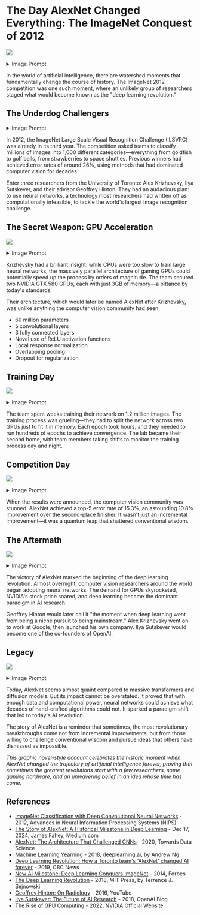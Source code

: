 # The Day AlexNet Changed Everything: The ImageNet Conquest of 2012

![](./01-cover.png)
<details><summary>Image Prompt</summary>
Create a cover image for this story.
</details>

In the world of artificial intelligence, there are watershed moments that fundamentally change the course of history. The ImageNet 2012 competition was one such moment, where an unlikely group of researchers staged what would become known as the "deep learning revolution."

## The Underdog Challengers

<details><summary>Image Prompt</summary>
 1: "The Toronto Trio" - A stylized graphic novel panel showing three figures in silhouette standing before a massive wall of circuit boards and mathematical equations. Hands on hips, they look up at the challenge ahead. The art style should be high-contrast black and white with bold digital line work, reminiscent of a superhero origin story.  The students are Alex Krizhevsky, Ilya Sutskever, and their advisor Geoffrey Hinton.
</details>

In 2012, the ImageNet Large Scale Visual Recognition Challenge (ILSVRC) was already in its third year. The competition asked teams to classify millions of images into 1,000 different categories—everything from goldfish to golf balls, from strawberries to space shuttles. Previous winners had achieved error rates of around 26%, using methods that had dominated computer vision for decades.

Enter three researchers from the University of Toronto: Alex Krizhevsky, Ilya Sutskever, and their advisor Geoffrey Hinton. They had an audacious plan: to use neural networks, a technology most researchers had written off as computationally infeasible, to tackle the world's largest image recognition challenge.

## The Secret Weapon: GPU Acceleration


![](./02-hands-on-gpus.png)
<details><summary>Image Prompt</summary>
 2: "The GPU Awakening" - A dynamic comic panel showing hands connecting gaming graphics cards into a server rack, with electric energy bolts emanating from the connections. The scene is rendered in neon blues and purples against a dark background, cyberpunk-style.
</details>

Krizhevsky had a brilliant insight: while CPUs were too slow to train large neural networks, the massively parallel architecture of gaming GPUs could potentially speed up the process by orders of magnitude. The team secured two NVIDIA GTX 580 GPUs, each with just 3GB of memory—a pittance by today's standards.

Their architecture, which would later be named AlexNet after Krizhevsky, was unlike anything the computer vision community had seen:
- 60 million parameters
- 5 convolutional layers
- 3 fully connected layers
- Novel use of ReLU activation functions
- Local response normalization
- Overlapping pooling
- Dropout for regularization

## Training Day

![](./03-training.png)
<details><summary>Image Prompt</summary>
 3: "The Training Vigil" - A split-panel showing: Left side, researchers hunched over computers with coffee cups and pizza boxes scattered around, code scrolling on screens. Right side, a visualization of neural networks learning patterns, represented as streams of colored light flowing through an abstract brain structure. The art style mixes realistic elements with digital abstraction.
</details>

The team spent weeks training their network on 1.2 million images. The training process was grueling—they had to split the network across two GPUs just to fit it in memory. Each epoch took hours, and they needed to run hundreds of epochs to achieve convergence. The lab became their second home, with team members taking shifts to monitor the training process day and night.

## Competition Day

![](./04-reveal.png)

<details><summary>Image Prompt</summary>
 4: "The Revealing" - A dramatic panel showing the moment the results are displayed on a giant screen. In the foreground, the crowd gasps in shock, while the Toronto team stands quietly confident. The screen shows: "AlexNet: 15.3% error rate" with second place at "26.2%". The scene is rendered in a cinematic style with dramatic lighting.
</details>

When the results were announced, the computer vision community was stunned. AlexNet achieved a top-5 error rate of 15.3%, an astounding 10.8% improvement over the second-place finisher. It wasn't just an incremental improvement—it was a quantum leap that shattered conventional wisdom.

## The Aftermath

![](./05-revolution.png)

<details><summary>Image Prompt</summary>
 5: "The Revolution Begins" - A montage panel showing the aftermath: labs around the world switching to deep learning, GPUs being installed in research centers, and a timeline arrow shooting upward with AI breakthroughs popping up like sparks. The art style transitions from the grounded reality of the previous panels to a more abstract, inspiring vision of the future.
</details>

The victory of AlexNet marked the beginning of the deep learning revolution. Almost overnight, computer vision researchers around the world began adopting neural networks. The demand for GPUs skyrocketed, NVIDIA's stock price soared, and deep learning became the dominant paradigm in AI research.

Geoffrey Hinton would later call it "the moment when deep learning went from being a niche pursuit to being mainstream." Alex Krizhevsky went on to work at Google, then launched his own company. Ilya Sutskever would become one of the co-founders of OpenAI.

## Legacy

![](06-future.png)

<details><summary>Image Prompt</summary>
 6: "The Neural Future" - An epilogue panel showing modern AI applications branching out from AlexNet like a technological tree of life: self-driving cars, medical imaging, facial recognition, and creative AI. At the center is the original AlexNet architecture diagram, glowing like a seed. The art style is optimistic and bright, with a touch of retro-futurism.
</details>

Today, AlexNet seems almost quaint compared to massive transformers and diffusion models. But its impact cannot be overstated. It proved that with enough data and computational power, neural networks could achieve what decades of hand-crafted algorithms could not. It sparked a paradigm shift that led to today's AI revolution.

The story of AlexNet is a reminder that sometimes, the most revolutionary breakthroughs come not from incremental improvements, but from those willing to challenge conventional wisdom and pursue ideas that others have dismissed as impossible.

*This graphic novel-style account celebrates the historic moment when AlexNet changed the trajectory of artificial intelligence forever, proving that sometimes the greatest revolutions start with a few researchers, some gaming hardware, and an unwavering belief in an idea whose time has come.*

## References

-   [ImageNet Classification with Deep Convolutional Neural Networks](https://papers.nips.cc/paper_files/paper/2012/hash/c399862d3b9d6b76c8436e924a68c45b-Abstract.html) - 2012, Advances in Neural Information Processing Systems (NIPS)
-   [The Story of AlexNet: A Historical Milestone in Deep Learning](https://medium.com/@fahey_james/the-story-of-alexnet-a-historical-milestone-in-deep-learning-79878a707dd5) - Dec 17, 2024, James Fahey, Medium.com
-   [AlexNet: The Architecture That Challenged CNNs](https://towardsdatascience.com/alexnet-the-architecture-that-changed-cnns-e8c1653e28f6) - 2020, Towards Data Science
-   [Machine Learning Yearning](https://www.deeplearning.ai/machine-learning-yearning/) - 2018, deeplearning.ai, by Andrew Ng
-   [Deep Learning Revolution: How a Toronto team's 'AlexNet' changed AI forever](https://www.cbc.ca/news/science/deep-learning-ai-hinton-lecun-bengio-1.5094076) - 2019, CBC News
-   [New AI Milestone: Deep Learning Conquers ImageNet](https://www.forbes.com/sites/johnvillasenor/2014/01/31/new-ai-milestone-deep-learning-conquers-imagenet/) - 2014, Forbes
-   [The Deep Learning Revolution](https://mitpress.mit.edu/books/deep-learning-revolution) - 2018, MIT Press, by Terrence J. Sejnowski
-   [Geoffrey Hinton: On Radiology](https://www.youtube.com/watch?v=2HMPRXstSvQ) - 2016, YouTube
-   [Ilya Sutskever: The Future of AI Research](https://openai.com/blog/organizational-update/) - 2018, OpenAI Blog
-   [The Rise of GPU Computing](https://www.nvidia.com/en-us/about-nvidia/ai-computing/) - 2022, NVIDIA Official Website